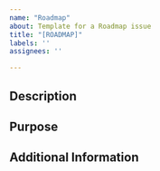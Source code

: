 ```yaml
---
name: "Roadmap"
about: Template for a Roadmap issue
title: "[ROADMAP]"
labels: ''
assignees: ''

---
```


## Description
<!--Provide a detailed description of the proposed change or feature-->

## Purpose
<!--Explain why this change is necessary and what problem it solves-->

## Additional Information
<!--Provide details about the solution or any relevant context-->
